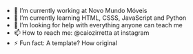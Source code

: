 - 🔭 I’m currently working at Novo Mundo Móveis
- 🌱 I’m currently learning HTML, CSSS, JavaScript and Python
- 🤔 I’m looking for help with everything anyone can teach me
- 📫 How to reach me: @caiozirretta at instagram
- ⚡ Fun fact: A template? How original

